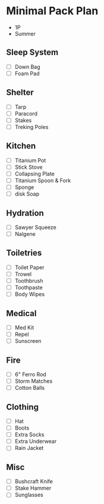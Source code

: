 # Minimal Pack Plan
- 1P
- Summer
## Sleep System
- [ ] Down Bag
- [ ] Foam Pad
## Shelter
- [ ] Tarp
- [ ] Paracord
- [ ] Stakes
- [ ] Treking Poles
## Kitchen
- [ ] Titanium Pot
- [ ] Stick Stove
- [ ] Collapsing Plate
- [ ] Titanium Spoon & Fork
- [ ] Sponge
- [ ] disk Soap
## Hydration
- [ ] Sawyer Squeeze
- [ ] Nalgene
## Toiletries
- [ ] Toilet Paper
- [ ] Trowel
- [ ] Toothbrush
- [ ] Toothpaste
- [ ] Body Wipes
## Medical
- [ ] Med Kit
- [ ] Repel
- [ ] Sunscreen
## Fire
- [ ] 6" Ferro Rod
- [ ] Storm Matches
- [ ] Cotton Balls
## Clothing
- [ ] Hat
- [ ] Boots
- [ ] Extra Socks
- [ ] Extra Underwear
- [ ] Rain Jacket
## Misc
- [ ] Bushcraft Knife
- [ ] Stake Hammer
- [ ] Sunglasses
